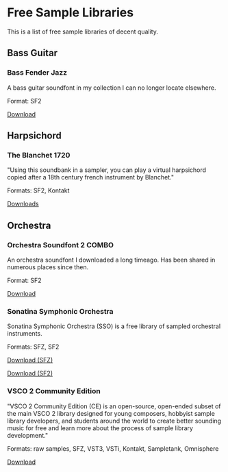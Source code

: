 # Free Sample Libraries

This is a list of free sample libraries of decent quality.

## Bass Guitar

### Bass Fender Jazz

A bass guitar soundfont in my collection I can no longer locate elsewhere.

Format: SF2

[Download](https://github.com/AprilDolly/Free-Audio-Software-List/raw/main/bass%20fender%20jazz%20(1%2C379kb).sf2)

## Harpsichord

### The Blanchet 1720

"Using this soundbank in a sampler, you can play a virtual harpsichord copied after a 18th century french instrument by Blanchet."

Formats: SF2, Kontakt

[Downloads](http://sonimusicae.free.fr/blanchet1-en.html)

## Orchestra

### Orchestra Soundfont 2 COMBO

An orchestra soundfont I downloaded a long timeago. Has been shared in numerous places since then.

Format: SF2

[Download](https://junkskool.net/ftp/sf2/orchestra%20soundfont%202%20combo.sf2)

### Sonatina Symphonic Orchestra

Sonatina Symphonic Orchestra (SSO) is a free library of sampled orchestral instruments.

Formats: SFZ, SF2

[Download (SFZ)](https://github.com/peastman/sso/releases)

[Download (SF2)](https://archive.org/details/SonatinaSymphonicOrchestraSF2)

### VSCO 2 Community Edition

"VSCO 2 Community Edition (CE) is an open-source, open-ended subset of the main VSCO 2 library designed for young composers, hobbyist sample library developers, and students around the world to create better sounding music for free and learn more about the process of sample library development."

Formats: raw samples, SFZ, VST3, VSTi, Kontakt, Sampletank, Omnisphere

[Download](https://vis.versilstudios.com/vsco-community.html)

